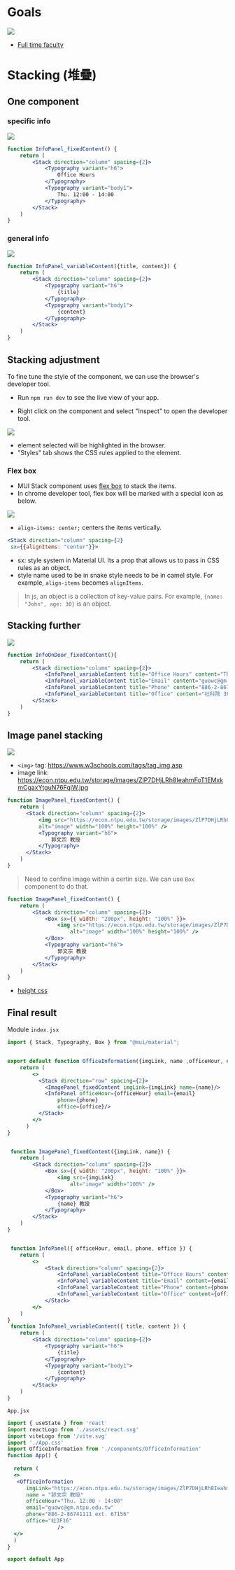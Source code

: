 
# Goals 

[![](../img/officeInfo.png) ](https://www.figma.com/file/79Qn6m4sEy7CE8Z30OS80h/lecture-notes?type=design&node-id=17-19&mode=design&t=GFFJkKeslmAAz6Kt-4)


  - [Full time faculty](https://econ.ntpu.edu.tw/en/teachers/5)


# Stacking (堆疊)

## One component

### specific info

[![](../img/specific%20info.png)](https://www.figma.com/file/79Qn6m4sEy7CE8Z30OS80h/lecture-notes?type=design&node-id=24-49&mode=design&t=GFFJkKeslmAAz6Kt-4)

```jsx
function InfoPanel_fixedContent() {
    return (
        <Stack direction="column" spacing={2}>
            <Typography variant="h6">
                Office Hours
            </Typography>
            <Typography variant="body1">
                Thu. 12:00 - 14:00
            </Typography>
        </Stack>
    )
}
```

### general info

[![](../img/general%20info.png)](https://www.figma.com/file/79Qn6m4sEy7CE8Z30OS80h/lecture-notes?type=design&node-id=24-50&mode=design&t=GFFJkKeslmAAz6Kt-4)

```jsx
function InfoPanel_variableContent({title, content}) {
    return (
        <Stack direction="column" spacing={2}>
            <Typography variant="h6">
                {title}
            </Typography>
            <Typography variant="body1">
                {content}
            </Typography>
        </Stack>
    )
}
```

## Stacking adjustment

To fine tune the style of the component, we can use the browser's developer tool.

- Run `npm run dev` to see the live view of your app. 

- Right click on the component and select "Inspect" to open the developer tool.

![](../img/stacking%20adjustment.png)

- element selected will be highlighted in the browser.  
- "Styles" tab shows the CSS rules applied to the element.

### Flex box

- MUI Stack component uses [flex box](https://css-tricks.com/snippets/css/a-guide-to-flexbox/) to stack the items.   
- In chrome developer tool, flex box will be marked with a special icon as below.  

![](../img/display%20flex.png)

- `align-items: center;` centers the items vertically.

```jsx
<Stack direction="column" spacing={2}
 sx={{alignItems: "center"}}>
```

  * sx: style system in Material UI. Its a prop that allows us to pass in CSS rules as an object.
  * style name used to be in snake style needs to be in camel style. For example, `align-items` becomes `alignItems`.

> In js, an object is a collection of key-value pairs. For example, `{name: "John", age: 30}` is an object.
>

## Stacking further

![](../img/stacking%20further.png)

```jsx
function InfoOnDoor_fixedContent(){
    return (
        <Stack direction="column" spacing={2}>
            <InfoPanel_variableContent title="Office Hours" content="Thu. 12:00 - 14:00" />
            <InfoPanel_variableContent title="Email" content="guowc@gm.ntpu.edu.tw" />
            <InfoPanel_variableContent title="Phone" content="886-2-86741111#66100" />  
            <InfoPanel_variableContent title="Office" content="社科院 3F16" />
        </Stack>
    )
}
```

## Image panel stacking

![](../img/image%20panel.png)
  
  - `<img>` tag: <https://www.w3schools.com/tags/tag_img.asp>  
  - image link: <https://econ.ntpu.edu.tw/storage/images/ZlP7DHjLRh8IeahmFoT1EMxkmCgaxYtguN76FqiW.jpg>

```jsx
function ImagePanel_fixedContent() {
    return (
      <Stack direction="column" spacing={2}>
          <img src="https://econ.ntpu.edu.tw/storage/images/ZlP7DHjLRh8IeahmFoT1EMxkmCgaxYtguN76FqiW.jpg" 
          alt="image" width="100%" height="100%" />
          <Typography variant="h6">
              郭文宗 教授
          </Typography>
      </Stack>
    )
}

```

> Need to confine image within a certin size. We can use `Box` component to do that.

```jsx
function ImagePanel_fixedContent() {
    return (
        <Stack direction="column" spacing={2}>
            <Box sx={{ width: "200px", height: "100%" }}>
                <img src="https://econ.ntpu.edu.tw/storage/images/ZlP7DHjLRh8IeahmFoT1EMxkmCgaxYtguN76FqiW.jpg"
                    alt="image" width="100%" height="100%" />
            </Box>
            <Typography variant="h6">
                郭文宗 教授
            </Typography>
        </Stack>
    )
}
```

  - [height css](https://developer.mozilla.org/en-US/docs/Web/CSS/height)

## Final result

Module `index.jsx`

```jsx
import { Stack, Typography, Box } from "@mui/material";


export default function OfficeInformation({imgLink, name ,officeHour, email, phone, office}) {
    return (
        <>
          <Stack direction="row" spacing={2}>
            <ImagePanel_fixedContent imgLink={imgLink} name={name}/>
            <InfoPanel officeHour={officeHour} email={email}
                phone={phone}
                office={office}/>
          </Stack>
        </>
      )
}


 function ImagePanel_fixedContent({imgLink, name}) {
    return (
        <Stack direction="column" spacing={2}>
            <Box sx={{ width: "200px", height: "100%" }}>
                <img src={imgLink}
                    alt="image" width="100%" />
            </Box>
            <Typography variant="h6">
                {name} 教授
            </Typography>
        </Stack>
    )
}


 function InfoPanel({ officeHour, email, phone, office }) {
    return (
        <>
            <Stack direction="column" spacing={2}>
                <InfoPanel_variableContent title="Office Hours" content={officeHour} />
                <InfoPanel_variableContent title="Email" content={email} />
                <InfoPanel_variableContent title="Phone" content={phone} />
                <InfoPanel_variableContent title="Office" content={office} />
            </Stack>
        </>
    )
}
 function InfoPanel_variableContent({ title, content }) {
    return (
        <Stack direction="column" spacing={2}>
            <Typography variant="h6">
                {title}
            </Typography>
            <Typography variant="body1">
                {content}
            </Typography>
        </Stack>
    )
}

```

`App.jsx`

```jsx
import { useState } from 'react'
import reactLogo from './assets/react.svg'
import viteLogo from '/vite.svg'
import './App.css'
import OfficeInformation from './components/OfficeInformation'
function App() {
  
  return (
  <>
   <OfficeInformation
      imgLink="https://econ.ntpu.edu.tw/storage/images/ZlP7DHjLRh8IeahmFoT1EMxkmCgaxYtguN76FqiW.jpg"
      name = "郭文宗 教授"
      officeHour="Thu. 12:00 - 14:00"
      email="guowc@gm.ntpu.edu.tw"
      phone="886-2-86741111 ext. 67156"
      office="社3F16"          
                />
  </>
  )
}

export default App


```
